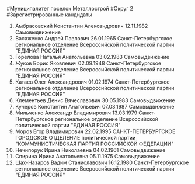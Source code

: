 #Муниципалитет
поселок Металлострой
#Округ
2
#Зарегистрированные кандидаты
1. Амбрасовский Константин Александрович 12.11.1982
Самовыдвижение
2. Васаженко Андрей Павлович 26.01.1965
Санкт-Петербургское региональное отделение Всероссийской политической партии "ЕДИНАЯ РОССИЯ"
3. Горелова Наталья Анатольевна 03.02.1983
Самовыдвижение
4. Жуков Борис Яковлевич 02.09.1948
Санкт-Петербургское региональное отделение Всероссийской политической партии "ЕДИНАЯ РОССИЯ"
5. Катаев Олег Александрович 01.02.1974
Санкт-Петербургское региональное отделение Всероссийской политической партии "ЕДИНАЯ РОССИЯ"
6. Клементьев Денис Вячеславович 30.05.1983
Самовыдвижение
7. Кучеров Константин Анатольевич 07.03.1987
Самовыдвижение
8. Мильченко Александр Владимирович 13.03.1979
Санкт-Петербургское региональное отделение Всероссийской политической партии "ЕДИНАЯ РОССИЯ"
9. Мороз Егор Владимирович 22.02.1995
САНКТ-ПЕТЕРБУРГСКОЕ ГОРОДСКОЕ ОТДЕЛЕНИЕ политической партии "КОММУНИСТИЧЕСКАЯ ПАРТИЯ РОССИЙСКОЙ ФЕДЕРАЦИИ"
10. Нечипорук Ирина Николаевна 04.02.1961
Самовыдвижение
11. Спирина Ирина Анатольевна 05.11.1975
Самовыдвижение
12. Шах-Назаров Вадим Станиславович 16.12.1980
Санкт-Петербургское региональное отделение Всероссийской политической партии "ЕДИНАЯ РОССИЯ"
